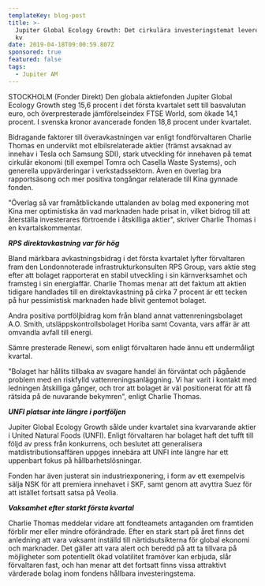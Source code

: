 ```yaml
---
templateKey: blog-post
title: >-
  Jupiter Global Ecology Growth: Det cirkulära investeringstemat levererade i 1
  kv
date: 2019-04-18T09:00:59.807Z
sponsored: true
featured: false
tags:
  - Jupiter AM
---
```

STOCKHOLM (Fonder Direkt) Den globala aktiefonden Jupiter Global Ecology Growth steg 15,6 procent i det första kvartalet sett till basvalutan euro, och överpresterade jämförelseindex FTSE World, som ökade 14,1 procent. I svenska kronor avancerade fonden 18,8 procent under kvartalet.



Bidragande faktorer till överavkastningen var enligt fondförvaltaren Charlie Thomas en undervikt mot elbilsrelaterade aktier (främst avsaknad av innehav i Tesla och Samsung SDI), stark utveckling för innehaven på temat cirkulär ekonomi (till exempel Tomra och Casella Waste Systems), och generella uppvärderingar i verkstadssektorn. Även en överlag bra rapportsäsong och mer positiva tongångar relaterade till Kina gynnade fonden.



"Överlag så var framåtblickande uttalanden av bolag med exponering mot Kina mer optimistiska än vad marknaden hade prisat in, vilket bidrog till att återställa investerares förtroende i åtskilliga aktier", skriver Charlie Thomas i en kvartalskommentar.



**_RPS direktavkastning var för hög_**



Bland märkbara avkastningsbidrag i det första kvartalet lyfter förvaltaren fram den Londonnoterade infrastrukturkonsulten RPS Group, vars aktie steg efter att bolaget rapporterat en stabil utveckling i sin kärnverksamhet och framsteg i sin energiaffär. Charlie Thomas menar att det faktum att aktien tidigare handlades till en direktavkastning på cirka 7 procent är ett tecken på hur pessimistisk marknaden hade blivit gentemot bolaget.



Andra positiva portföljbidrag kom från bland annat vattenreningsbolaget A.O. Smith, utsläppskontrollsbolaget Horiba samt Covanta, vars affär är att omvandla avfall till energi.



Sämre presterade Renewi, som enligt förvaltaren hade ännu ett undermåligt kvartal.



"Bolaget har hållits tillbaka av svagare handel än förväntat och pågående problem med en riskfylld vattenreningsanläggning. Vi har varit i kontakt med ledningen åtskilliga gånger, och tror att bolaget är väl positionerat för att få rätsida på de nuvarande bekymren", enligt Charlie Thomas.



**_UNFI platsar inte längre i portföljen_**



Jupiter Global Ecology Growth sålde under kvartalet sina kvarvarande aktier i United Natural Foods (UNFI). Enligt förvaltaren har bolaget haft det tufft till följd av press från konkurrens, och beslutet att generalisera matdistributionsaffären uppges innebära att UNFI inte längre har ett uppenbart fokus på hållbarhetslösningar.



Fonden har även justerat sin industriexponering, i form av ett exempelvis sälja NSK för att premiera innehavet i SKF, samt genom att avyttra Suez för att istället fortsatt satsa på Veolia.



**_Vaksamhet efter starkt första kvartal_**



Charlie Thomas meddelar vidare att fondteamets antaganden om framtiden förblir mer eller mindre oförändrade. Efter en stark start på året finns det anledning att vara vaksamt inställd till närtidsutsikterna för global ekonomi och marknader. Det gäller att vara alert och beredd på att ta tillvara på möjligheter som potentiellt ökad volatilitet framöver kan erbjuda, slår förvaltaren fast, och han menar att det fortsatt finns vissa attraktivt värderade bolag inom fondens hållbara investeringstema.
